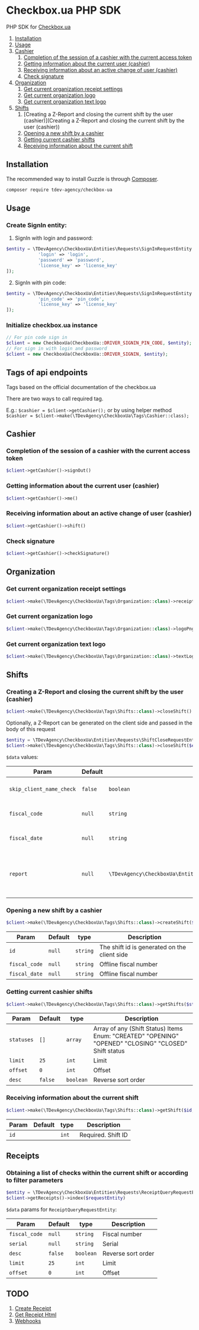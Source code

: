 # Checkbox.ua PHP SDK

PHP SDK for [Checkbox.ua](https://checkbox.ua/)

1. [Installation]()
2. [Usage]()
3. [Cashier]()
   1. [Completion of the session of a cashier with the current access token]() 
   1. [Getting information about the current user (cashier)]() 
   1. [Receiving information about an active change of user (cashier)]() 
   1. [Check signature]() 
4. [Organization]()
   1. [Get current organization receipt settings]()
   1. [Get current organization logo]()
   1. [Get current organization text logo]()
5. [Shifts]()
   1. [Creating a Z-Report and closing the current shift by the user (cashier)](Creating a Z-Report and closing the current shift by the user (cashier))
   1. [Opening a new shift by a cashier]()
   1. [Getting current cashier shifts]()
   1. [Receiving information about the current shift]()

## Installation

The recommended way to install Guzzle is through [Composer](https://getcomposer.org/).

```bash
composer require tdev-agency/checkbox-ua
```

## Usage

### Create SignIn entity:

1. SignIn with login and password:

```php
$entity = \TDevAgency\CheckboxUa\Entities\Requests\SignInRequestEntity::create([
            'login' => 'login',
            'password' => 'password',
            'license_key' => 'license_key'
]);
```

2. SignIn with pin code:

```php
$entity = \TDevAgency\CheckboxUa\Entities\Requests\SignInRequestEntity::create([
            'pin_code' => 'pin_code',
            'license_key' => 'license_key'
]);
```

### Initialize checkbox.ua instance

```php
// For pin code sign in
$client = new CheckboxUa(CheckboxUa::DRIVER_SIGNIN_PIN_CODE, $entity);
// For sign in with login and password
$client = new CheckboxUa(CheckboxUa::DRIVER_SIGNIN, $entity);
```

## Tags of api endpoints

Tags based on the official documentation of the checkbox.ua

There are two ways to call required tag.

E.g.: ```$cashier = $client->getCashier();``` or by using helper method
``$cashier = $client->make(\TDevAgency\CheckboxUa\Tags\Cashier::class);``

## Cashier ##

### Completion of the session of a cashier with the current access token

 ```php
 $client->getCashier()->signOut()
 ```

### Getting information about the current user (cashier)

```php
$client->getCashier()->me()
```

### Receiving information about an active change of user (cashier)

```php 
$client->getCashier()->shift()
```

### Check signature

```php
$client->getCashier()->checkSignature()
```

## Organization

### Get current organization receipt settings

```php
$client->make(\TDevAgency\CheckboxUa\Tags\Organization::class)->receiptConfig()
```

### Get current organization logo

```php
$client->make(\TDevAgency\CheckboxUa\Tags\Organization::class)->logoPng()
```

### Get current organization text logo

```php
$client->make(\TDevAgency\CheckboxUa\Tags\Organization::class)->textLogoPng()
```

## Shifts

### Creating a Z-Report and closing the current shift by the user (cashier)

```php
$client->make(\TDevAgency\CheckboxUa\Tags\Shifts::class)->closeShift()
```

Optionally, a Z-Report can be generated on the client side and passed in the body of this request

```php
$entity = \TDevAgency\CheckboxUa\Entities\Requests\ShiftCloseRequestEntity::create($data)
$client->make(\TDevAgency\CheckboxUa\Tags\Shifts::class)->closeShift($entity)
```

``$data`` values:

| Param                    | Default | type                                                           | Description                                                |
|--------------------------|---------|----------------------------------------------------------------|------------------------------------------------------------|
| `skip_client_name_check` | `false` | `boolean`                                                      | Skip Client Name Check                                     |
| `fiscal_code`            | `null`  | `string`                                                       | Offline fiscal number                                      |
| `fiscal_date`            | `null`  | `string`                                                       | Offline fiscal number                                      |
| `report`                 | `null`  | `\TDevAgency\CheckboxUa\Entities\Requests\ReportRequestEntity` | Offline shift close time (ignored when online shift close) |

### Opening a new shift by a cashier

```php
$client->make(\TDevAgency\CheckboxUa\Tags\Shifts::class)->createShift($id, $fiscal_code, $fiscal_date)
```

| Param         | Default | type     | Description                                  |
|---------------|---------|----------|----------------------------------------------|
| `id`          | `null`  | `string` | The shift id is generated on the client side |
| `fiscal_code` | `null`  | `string` | Offline fiscal number                        |
| `fiscal_date` | `null`  | `string` | Offline fiscal number                        |

### Getting current cashier shifts

```php
$client->make(\TDevAgency\CheckboxUa\Tags\Shifts::class)->getShifts($statuses, $limit, $offset, $desc)
```

| Param      | Default | type       | Description                                                                                          |
|------------|---------|------------|------------------------------------------------------------------------------------------------------|
| `statuses` | `[]`    | `array`    | Array of any (Shift Status) Items Enum: "CREATED" "OPENING" "OPENED" "CLOSING" "CLOSED" Shift status |
| `limit`    | `25`    | `int`      | Limit                                                                                                |
| `offset`   | `0`     | `int`      | Offset                                                                                               |
| `desc`     | `false` | `boolean`  | Reverse sort order                                                                                   |

### Receiving information about the current shift

```php 
$client->make(\TDevAgency\CheckboxUa\Tags\Shifts::class)->getShift($id, $options)
```

| Param      | Default | type       | Description        |
|------------|---------|------------|--------------------|
| `id`       |         | `int`      | Required. Shift ID |

## Receipts

### Obtaining a list of checks within the current shift or according to filter parameters

```php
$entity = \TDevAgency\CheckboxUa\Entities\Requests\ReceiptQueryRequestEntity::create($data)
$client->getReceipts()->index($requestEntity)
```

``$data`` params for `ReceiptQueryRequestEntity`:

| Param                    | Default     | type                                           | Description        |
|--------------------------|-------------|------------------------------------------------|--------------------|
| `fiscal_code`            | `null`      | `string`                                       | Fiscal number      |
| `serial`                 | `null`      | `string`                                       | Serial             |
| `desc`                   | `false`     | `boolean`                                      | Reverse sort order |
| `limit`                  | `25`        | `int`                                          | Limit              |
| `offset`                 | `0`         | `int`                                          | Offset             |


## TODO

1. [Create Receipt](https://api.checkbox.in.ua/api/redoc#operation/create_receipt_api_v1_receipts_sell_post)
2. [Get Receipt Html](https://api.checkbox.in.ua/api/redoc#operation/get_receipt_html_api_v1_receipts__receipt_id__html_get)
3. [Webhooks](https://api.checkbox.in.ua/api/redoc#tag/Vebhuk)